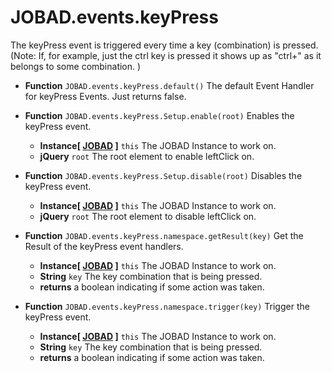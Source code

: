 # JOBAD.events.keyPress

The keyPress event is triggered every time a key (combination) is pressed. (Note: If, for example, just the ctrl key is pressed it shows up as "ctrl+" as it belongs to some combination. )

* **Function** `JOBAD.events.keyPress.default()` The default Event Handler for keyPress Events. Just returns false. 

* **Function** `JOBAD.events.keyPress.Setup.enable(root)` Enables the keyPress event. 
	* **Instance[ [JOBAD](../JOBADInstance/index.md) ]** `this` The JOBAD Instance to work on. 
	* **jQuery** `root` The root element to enable leftClick on. 
* **Function** `JOBAD.events.keyPress.Setup.disable(root)` Disables the keyPress event. 
	* **Instance[ [JOBAD](../JOBADInstance/index.md) ]** `this` The JOBAD Instance to work on. 
	* **jQuery** `root` The root element to disable leftClick on. 
* **Function** `JOBAD.events.keyPress.namespace.getResult(key)` Get the Result of the keyPress event handlers. 
	* **Instance[ [JOBAD](../JOBADInstance/index.md) ]** `this` The JOBAD Instance to work on. 
	* **String** `key` The key combination that is being pressed. 
	* **returns** a boolean indicating if some action was taken. 

* **Function** `JOBAD.events.keyPress.namespace.trigger(key)` Trigger the keyPress event. 
	* **Instance[ [JOBAD](../JOBADInstance/index.md) ]** `this` The JOBAD Instance to work on. 
	* **String** `key` The key combination that is being pressed. 
	* **returns** a boolean indicating if some action was taken. 
